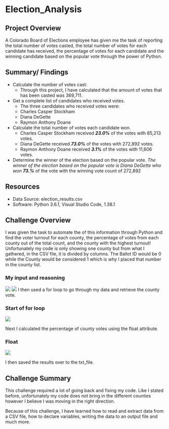 # Election_Analysis

## Project Overview
A Colorado Board of Elections employee has given me the task of reporting the total number of votes casted, the total number of votes for each candidate has received, the percentage of votes for each candidate and the winning candidate based on the popular vote through the power of Python. 

## Summary/ Findings
* Calculate the number of votes cast:
  * Through this project, I have calculated that the amount of votes that has been casted was 369,711.
* Get a complete list of candidates who received votes.
  * The three candidates who received votes were: 
  * Charles Casper Stockham
  * Diana DeGette 
  * Raymon Anthony Doane
* Calculate the total number of votes each candidate won.
  * Charles Casper Stockham received ***23.0%*** of the votes with 85,213 votes.
  * Diana DeGette received ***73.0%*** of the votes with 272,892 votes.
  * Raymon Anthony Doane received ***3.1%*** of the votes with 11,606 votes.
* Determine the winner of the election based on the popular vote.
  *The winner of the election based on the popular vote is Diana DeGette who won ***73.*%*** of the vote with the winning vote count of 272,892

## Resources
* Data Source: election_results.csv
* Software: Python 3.6.1, Visual Studio Code, 1.38.1
  
## Challenge Overview
I was given the task to automate the  of this information through Python and find the voter turnout for each county, the percentage of votes from each county out of the total count, and the county with the highest turnout! Unfortunately my code is only showing one county but from what I gathered, in  the CSV file, it is divided by columns. The Ballot ID would be 0 while the County would be considered 1 which is why I placed that number in the county list.
### My input and reasoning
![](Reasources/countynameinput.png)
![](Reasources/countynameinput2.png)
I then used a for loop to go through my data and retrieve the county vote.
### Start of for loop
![](Reasources/retreivecountyvote.png)

Next I calculated the percentage of county votes using the float attribute.
### Float
![](Reasources/float.png)

I then saved the results over to the txt_file.

## Challenge Summary
This challenge required a lot of going back and fixing my code. Like I stated before, unfortunately my code does not bring in the different counties however I believe I was moving in the right direction.

Because of this challenge, I have learned how to read and extract data from a CSV file, how to declare variables, writing the data to an output file and much more.
